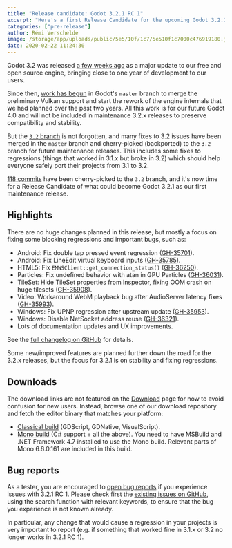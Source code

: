 ```yaml
---
title: "Release candidate: Godot 3.2.1 RC 1"
excerpt: "Here's a first Release Candidate for the upcoming Godot 3.2.1 maintenance release, which fixes various issues reported against the recently released version 3.2. Please test it to ensure that everything works as expected before we push the stable release."
categories: ["pre-release"]
author: Rémi Verschelde
image: /storage/app/uploads/public/5e5/10f/1c7/5e510f1c7000c476919180.jpg
date: 2020-02-22 11:24:30
---
```


Godot 3.2 was released [a few weeks ago](/article/here-comes-godot-3-2) as a major update to our free and open source engine, bringing close to one year of development to our users.

Since then, [work has begun](/article/headsup-vulkan-merged-master-branch-unstable) in Godot's `master` branch to merge the preliminary Vulkan support and start the rework of the engine internals that we had planned over the past two years. All this work is for our future Godot 4.0 and will not be included in maintenance 3.2.x releases to preserve compatibility and stability.

But the [`3.2` branch](https://github.com/godotengine/godot/commits/3.2) is not forgotten, and many fixes to 3.2 issues have been merged in the `master` branch and cherry-picked (backported) to the `3.2` branch for future maintenance releases. This includes some fixes to regressions (things that worked in 3.1.x but broke in 3.2) which should help everyone safely port their projects from 3.1 to 3.2.

[118 commits](https://github.com/godotengine/godot/compare/3.2-stable...1bc1939c63e07c6a03dbb258d765e0f450559706) have been cherry-picked to the `3.2` branch, and it's now time for a Release Candidate of what could become Godot 3.2.1 as our first maintenance release.

## Highlights

There are no huge changes planned in this release, but mostly a focus on fixing some blocking regressions and important bugs, such as:

- Android: Fix double tap pressed event regression ([GH-35701](https://github.com/godotengine/godot/pull/35701)).
- Android: Fix LineEdit virtual keyboard inputs ([GH-35785](https://github.com/godotengine/godot/pull/35785)).
- HTML5: Fix `EMWSClient::get_connection_status()` ([GH-36250](https://github.com/godotengine/godot/pull/36250)).
- Particles: Fix undefined behavior with atan in GPU Particles ([GH-36031](https://github.com/godotengine/godot/pull/36031)).
- TileSet: Hide TileSet properties from Inspector, fixing OOM crash on huge tilesets ([GH-35908](https://github.com/godotengine/godot/pull/35908)).
- Video: Workaround WebM playback bug after AudioServer latency fixes ([GH-35993](https://github.com/godotengine/godot/pull/35993)).
- Windows: Fix UPNP regression after upstream update ([GH-35953](https://github.com/godotengine/godot/pull/35953)).
- Windows: Disable NetSocket address reuse ([GH-36321](https://github.com/godotengine/godot/pull/36321)).
- Lots of documentation updates and UX improvements.

See the [full changelog on GitHub](https://github.com/godotengine/godot/compare/3.2-stable...1bc1939c63e07c6a03dbb258d765e0f450559706) for details.

Some new/improved features are planned further down the road for the 3.2.x releases, but the focus for 3.2.1 is on stability and fixing regressions.

## Downloads

The download links are not featured on the [Download](/download) page for now to avoid confusion for new users. Instead, browse one of our download repository and fetch the editor binary that matches your platform:

- [Classical build](https://downloads.tuxfamily.org/godotengine/3.2.1/rc1/) (GDScript, GDNative, VisualScript).
- [Mono build](https://downloads.tuxfamily.org/godotengine/3.2.1/rc1/mono) (C# support + all the above). You need to have MSBuild and .NET Framework 4.7 installed to use the Mono build. Relevant parts of Mono 6.6.0.161 are included in this build.

## Bug reports

As a tester, you are encouraged to [open bug reports](https://github.com/godotengine/godot/issues) if you experience issues with 3.2.1 RC 1. Please check first the [existing issues on GitHub](https://github.com/godotengine/godot/issues), using the search function with relevant keywords, to ensure that the bug you experience is not known already.

In particular, any change that would cause a regression in your projects is very important to report (e.g. if something that worked fine in 3.1.x or 3.2 no longer works in 3.2.1 RC 1).